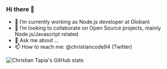 ### Hi there 👋

<!--
**christian102094/christian102094** is a ✨ _special_ ✨ repository because its `README.md` (this file) appears on your GitHub profile.

Here are some ideas to get you started:
- 😄 Pronouns: ...
- ⚡ Fun fact: ...
-->

- 🔭 I’m currently working as Node.js developer at Globant
- 👯 I’m looking to collaborate on Open Source projects, mainly Node.js/Javascript related
- 💬 Ask me about ...
- 📫 How to reach me: @christiancode94 (Twitter)

![Christian Tapia's GitHub stats](https://github-readme-stats.vercel.app/api?username=christian102094&count_private=true&show_icons=true)
